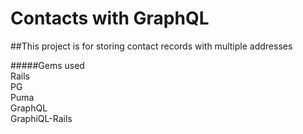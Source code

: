 # Contacts with GraphQL  

##This project is for storing contact records with multiple addresses  

#####Gems used  
Rails  
PG  
Puma  
GraphQL  
GraphiQL-Rails  